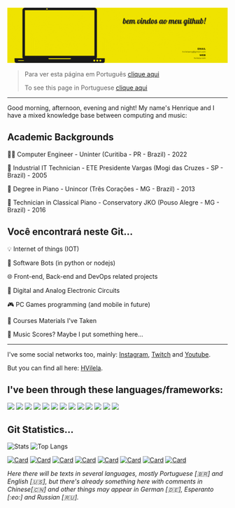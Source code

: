 ![Top Screen](TopScreenGitHub.gif)

> Para ver esta página em Português [clique aqui](https://github.com/vilelalabs/vilelalabs/blob/main/README-ptbr.md)
> 
> To see this page in Portuguese [clique aqui](https://github.com/vilelalabs/vilelalabs/blob/main/README-ptbr.md)
---

Good morning, afternoon, evening and night! My name's Henrique and I have a mixed knowledge base between computing and music:

## Academic Backgrounds

👨‍💻 Computer Engineer - Uninter (Curitiba - PR - Brazil) - 2022

🔧 Industrial IT Technician - ETE Presidente Vargas (Mogi das Cruzes - SP - Brazil) - 2005

🎹 Degree in Piano - Unincor (Três Corações - MG - Brazil) - 2013

🎼 Technician in Classical Piano - Conservatory JKO (Pouso Alegre - MG - Brazil) - 2016


##  Você encontrará neste Git...

💡 Internet of things (IOT)

🤖 Software Bots (in python or nodejs)

🌐 Front-end, Back-end and DevOps related projects

🔌 Digital and Analog Electronic Circuits

🎮 PC Games programming (and mobile in future)

📖 Courses Materials I've Taken

🎼 Music Scores? Maybe I put something here...

---
I've some social networks too, mainly: [Instagram](https://instagram.com/henriquevilelamusic), [Twitch](https://twitch.tv/vilelalabs) and [Youtube](https://youtube.com/henriquevilelamusic).

But you can find all here: [HVilela](https://hvilela.com/social).

<!-- passo a passo para os ícones em:
      https://javascript.plainenglish.io/how-to-make-custom-language-badges-for-your-profile-using-shields-io-d2aeaf016b6b
      usando https://shields.io/ e ícones de https://simpleicons.org/-->
## I've been through these languages/frameworks:
![](https://img.shields.io/badge/-C++-00599C?logo=cplusplus&logoColor=white&style=plastic) 
![](https://img.shields.io/badge/-JavaScript-F7DF1E?logo=javascript&logoColor=white&style=plastic)
![](https://img.shields.io/badge/-React%20Native-61DAFB?logo=react&logoColor=white&style=plastic)
![](https://img.shields.io/badge/-C++%20for%20Arduino-00979D?logo=arduino&logoColor=white&style=plastic) 
![](https://img.shields.io/badge/-C-A8B9CC?logo=c&logoColor=white&style=plastic) 
![](https://img.shields.io/badge/-Assembly%20for%20PIC-007AAC?logo=assemblyscript&logoColor=white&style=plastic)
![](https://img.shields.io/badge/-CSS-1572B6?logo=css&logoColor=white&style=plastic)
![](https://img.shields.io/badge/-HTML-E34F26?logo=html5&logoColor=white&style=plastic)
![](https://img.shields.io/badge/-Java-007396?logo=java&logoColor=white&style=plastic)
![](https://img.shields.io/badge/-ReactJs-61DAFB?logo=react&logoColor=white&style=plastic)
![](https://img.shields.io/badge/VB-Visual%20Basic-lightgrey?style=plastic)
![](https://img.shields.io/badge/-Python-007AAC?logo=python&logoColor=white&style=plastic)
![](https://img.shields.io/badge/-TypeScript-007AAC?logo=typescript&logoColor=white&style=plastic)

## Git Statistics...
<!-- estatísticas e configurações em : https://github.com/anuraghazra/github-readme-stats -->
![Stats](https://github-readme-stats.vercel.app/api?username=vilelalabs&show_icons=true&theme=radical&custom_title=Minhas%20estatísticas%20no%20Github)
![Top Langs](https://github-readme-stats.vercel.app/api/top-langs/?username=vilelalabs&show_icons=true&theme=radical&langs_count=5)

[![Card](https://github-readme-stats.vercel.app/api/pin/?username=vilelalabs&repo=VLHome&show_icons=true&theme=radical)](https://github.com/vilelalabs/vlhome)
[![Card](https://github-readme-stats.vercel.app/api/pin/?username=vilelalabs&repo=vlhomeHFModel02&show_icons=true&theme=radical)](https://github.com/vilelalabs/vlhomeHFModel02)
[![Card](https://github-readme-stats.vercel.app/api/pin/?username=vilelalabs&repo=AmostradorAutomatico&show_icons=true&theme=radical)](https://github.com/vilelalabs/AmostradorAutomatico)
[![Card](https://github-readme-stats.vercel.app/api/pin/?username=vilelalabs&repo=PacSnake&show_icons=true&theme=radical)](https://github.com/vilelalabs/PacSnake)
[![Card](https://github-readme-stats.vercel.app/api/pin/?username=vilelalabs&repo=ESP-Loader-Board&show_icons=true&theme=radical)](https://github.com/vilelalabs/ESP-Loader-Board)
[![Card](https://github-readme-stats.vercel.app/api/pin/?username=vilelalabs&repo=Updates-on-RNEspTouch.java&show_icons=true&theme=radical)](https://github.com/vilelalabs/Updates-on-RNEspTouch.java)
[![Card](https://github-readme-stats.vercel.app/api/pin/?username=vilelalabs&repo=React-Native-Sortable-Grid&show_icons=true&theme=radical)](https://github.com/vilelalabs/react-native-sortable-grid)
[![Card](https://github-readme-stats.vercel.app/api/pin/?username=vilelalabs&repo=BikeSpeedometer&show_icons=true&theme=radical)](https://github.com/vilelalabs/BikeSpeedometer)

_Here there will be texts in several languages, mostly Portuguese [:brazil:] and English [🇺🇸], but there's already something here with comments in Chinese[🇨🇳] and other things may appear in German [:de:], Esperanto [:eo:] and Russian [:ru:]._
